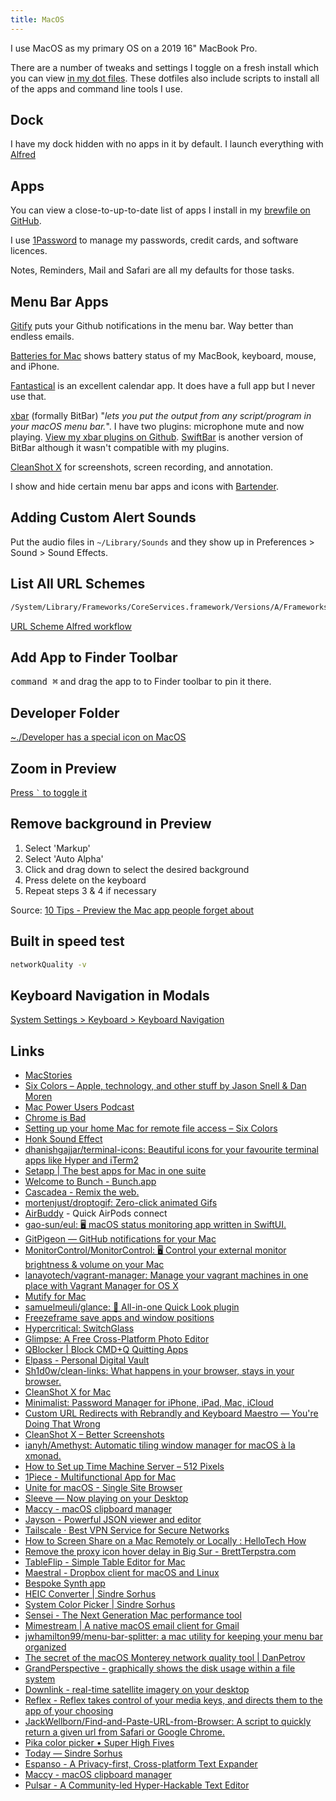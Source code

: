 ```yaml
---
title: MacOS
---
```


I use MacOS as my primary OS on a 2019 16" MacBook Pro.

There are a number of tweaks and settings I toggle on a fresh install which you can view [in my dot files](https://github.com/rknightuk/dotfiles/blob/master/osx/set-defaults.sh). These dotfiles also include scripts to install all of the apps and command line tools I use.

## Dock

I have my dock hidden with no apps in it by default. I launch everything with [Alfred](/macos/alfred)

## Apps

You can view a close-to-up-to-date list of apps I install in my [brewfile on GitHub](https://github.com/rknightuk/dotfiles/blob/master/homebrew/Brewfile).

I use [1Password](https://1password.com/) to manage my passwords, credit cards, and software licences.

Notes, Reminders, Mail and Safari are all my defaults for those tasks.

## Menu Bar Apps

[Gitify](https://www.gitify.io/) puts your Github notifications in the menu bar. Way better than endless emails.

[Batteries for Mac](https://www.fadel.io/batteries) shows battery status of my MacBook, keyboard, mouse, and iPhone.

[Fantastical](https://flexibits.com/fantastical) is an excellent calendar app. It does have a full app but I never use that.

[xbar](https://xbarapp.com) (formally BitBar) "_lets you put the output from any script/program in your macOS menu bar._". I have two plugins: microphone mute and now playing. [View my xbar plugins on Github](https://github.com/rknightuk/xbar-plugins). [SwiftBar](https://github.com/swiftbar/SwiftBar) is another version of BitBar although it wasn't compatible with my plugins.

[CleanShot X](https://cleanshot.com) for screenshots, screen recording, and annotation.

I show and hide certain menu bar apps and icons with [Bartender](https://www.macbartender.com/).

## Adding Custom Alert Sounds

Put the audio files in `~/Library/Sounds` and they show up in Preferences > Sound > Sound Effects.

## List All URL Schemes

```bash
/System/Library/Frameworks/CoreServices.framework/Versions/A/Frameworks/LaunchServices.framework/Versions/A/Support/lsregister -dump URLSchemeBinding
```

[URL Scheme Alfred workflow](https://github.com/rknightuk/alfred-workflows/tree/main/workflows/url-schemes)

## Add App to Finder Toolbar

<kbd>command ⌘</kbd> and drag the app to to Finder toolbar to pin it there.

## Developer Folder

[~./Developer has a special icon on MacOS](https://twitter.com/a_grebenyuk/status/1458249706220527616)

## Zoom in Preview

[Press <code>`</code> to toggle it](https://twitter.com/codepo8/status/1511650091425222657)

## Remove background in Preview

1. Select 'Markup'
2. Select 'Auto Alpha' 
3. Click and drag down to select the desired background
4. Press delete on the keyboard 
5. Repeat steps 3 & 4 if necessary

Source: [10 Tips - Preview the Mac app people forget about](https://www.fourth-wall.co.uk/post/10-tips-for-preview-the-default-mac-app-that-people-forget-about#viewer-cdv6n)

## Built in speed test

```bash
networkQuality -v
```

## Keyboard Navigation in Modals

[System Settings > Keyboard > Keyboard Navigation](https://twitter.com/wesbos/status/1602324079482118145)

## Links

- [MacStories](https://www.macstories.net/)
- [Six Colors – Apple, technology, and other stuff by Jason Snell & Dan Moren](https://sixcolors.com/)
- [Mac Power Users Podcast](https://www.relay.fm/mpu)
- [Chrome is Bad](https://chromeisbad.com/)
- [Setting up your home Mac for remote file access – Six Colors](https://sixcolors.com/post/2015/07/setting-up-your-home-mac-for-remote-file-access/)
- [Honk Sound Effect](https://twitter.com/davidcelis/status/1189702177435947009)
- [dhanishgajjar/terminal-icons: Beautiful icons for your favourite terminal apps like Hyper and iTerm2](https://github.com/dhanishgajjar/terminal-icons)
- [Setapp | The best apps for Mac in one suite](https://setapp.com/)
- [Welcome to Bunch - Bunch.app](https://bunchapp.co/)
- [Cascadea - Remix the web.](https://cascadea.app/)
- [mortenjust/droptogif: Zero-click animated Gifs](https://github.com/mortenjust/droptogif)
- [AirBuddy](https://v2.airbuddy.app/) - Quick AirPods connect
- [gao-sun/eul: 🖥️ macOS status monitoring app written in SwiftUI.](https://github.com/gao-sun/eul)
- [GitPigeon — GitHub notifications for your Mac](https://gitpigeon.com/)
- [MonitorControl/MonitorControl: 🖥 Control your external monitor brightness & volume on your Mac](https://github.com/MonitorControl/MonitorControl)
- [lanayotech/vagrant-manager: Manage your vagrant machines in one place with Vagrant Manager for OS X](https://github.com/lanayotech/vagrant-manager)
- [Mutify for Mac](https://mutify.app/)
- [samuelmeuli/glance: 🔎 All-in-one Quick Look plugin](https://github.com/samuelmeuli/glance)
- [Freezeframe save apps and window positions](https://freeze.app/)
- [Hypercritical: SwitchGlass](https://hypercritical.co/2020/02/12/switchglass)
- [Glimpse: A Free Cross-Platform Photo Editor](https://glimpse-editor.org/)
- [QBlocker | Block CMD+Q Quitting Apps](http://qblocker.com/)
- [Elpass - Personal Digital Vault](https://elpass.app)
- [Sh1d0w/clean-links: What happens in your browser, stays in your browser.](https://github.com/Sh1d0w/clean-links)
- [CleanShot X for Mac](https://cleanshot.com/)
- [Minimalist: Password Manager for iPhone, iPad, Mac, iCloud](https://minimalistpassword.com/)
- [Custom URL Redirects with Rebrandly and Keyboard Maestro — You're Doing That Wrong](https://doingthatwrong.com/home/rebrndkm)
- [CleanShot X – Better Screenshots](https://cleanshot.com)
- [ianyh/Amethyst: Automatic tiling window manager for macOS à la xmonad.](https://github.com/ianyh/Amethyst)
- [How to Set up Time Machine Server – 512 Pixels](https://512pixels.net/2018/08/how-to-set-up-time-machine-server/)
- [1Piece - Multifunctional App for Mac](https://app1piece.com/)
- [Unite for macOS - Single Site Browser](https://www.bzgapps.com/unite)
- [Sleeve — Now playing on your Desktop](https://replay.software/sleeve)
- [Maccy - macOS clipboard manager](https://maccy.app/)
- [Jayson - Powerful JSON viewer and editor](https://jayson.app/)
- [Tailscale · Best VPN Service for Secure Networks](https://tailscale.com/)
- [How to Screen Share on a Mac Remotely or Locally : HelloTech How](https://www.hellotech.com/guide/for/how-to-screen-share-on-mac-remotely-locally)
- [Remove the proxy icon hover delay in Big Sur - BrettTerpstra.com](https://brettterpstra.com/2020/12/02/remove-the-proxy-icon-hover-delay-in-big-sur/)
- [TableFlip - Simple Table Editor for Mac](https://tableflipapp.com/)
- [Maestral - Dropbox client for macOS and Linux](https://maestral.app/)
- [Bespoke Synth app](https://www.bespokesynth.com/)
- [HEIC Converter | Sindre Sorhus](https://sindresorhus.com/heic-converter)
- [System Color Picker | Sindre Sorhus](https://sindresorhus.com/system-color-picker)
- [Sensei - The Next Generation Mac performance tool](https://sensei.app/)
- [Mimestream | A native macOS email client for Gmail](https://mimestream.com/)
- [jwhamilton99/menu-bar-splitter: a mac utility for keeping your menu bar organized](https://github.com/jwhamilton99/menu-bar-splitter)
- [The secret of the macOS Monterey network quality tool | DanPetrov](https://danpetrov.xyz/macos/2021/11/14/analysing-network-quality-macos.html)
- [GrandPerspective - graphically shows the disk usage within a file system](http://grandperspectiv.sourceforge.net/)
- [Downlink - real-time satellite imagery on your desktop](https://downlinkapp.com/)
- [Reflex - Reflex takes control of your media keys, and directs them to the app of your choosing](https://stuntsoftware.com/reflex/)
- [JackWellborn/Find-and-Paste-URL-from-Browser: A script to quickly return a given url from Safari or Google Chrome.](https://github.com/JackWellborn/Find-and-Paste-URL-from-Browser)
- [Pika color picker • Super High Fives](https://superhighfives.com/pika)
- [Today — Sindre Sorhus](https://sindresorhus.com/today)
- [Espanso - A Privacy-first, Cross-platform Text Expander](https://espanso.org/)
- [Maccy - macOS clipboard manager](https://maccy.app/)
- [Pulsar - A Community-led Hyper-Hackable Text Editor](https://pulsar-edit.dev/)
